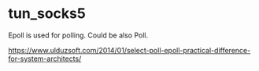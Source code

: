 # tun_socks5

Epoll is used for polling. Could be also Poll. 

https://www.ulduzsoft.com/2014/01/select-poll-epoll-practical-difference-for-system-architects/
